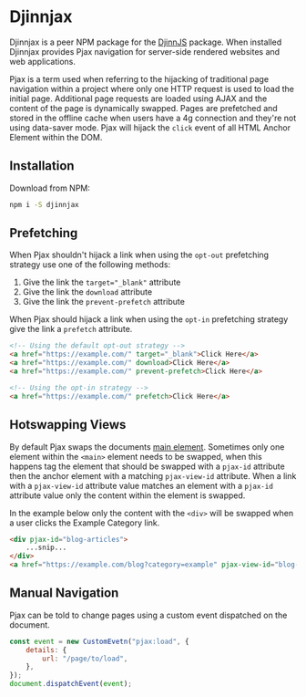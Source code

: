 # Djinnjax

Djinnjax is a peer NPM package for the [DjinnJS](https://djinnjs.com) package. When installed Djinnjax provides Pjax navigation for server-side rendered websites and web applications.

Pjax is a term used when referring to the hijacking of traditional page navigation within a project where only one HTTP request is used to load the initial page. Additional page requests are loaded using AJAX and the content of the page is dynamically swapped. Pages are prefetched and stored in the offline cache when users have a 4g connection and they're not using data-saver mode. Pjax will hijack the `click` event of all HTML Anchor Element within the DOM.

## Installation

Download from NPM:

```sh
npm i -S djinnjax
```

## Prefetching

When Pjax shouldn't hijack a link when using the `opt-out` prefetching strategy use one of the following methods:

1. Give the link the `target="_blank"` attribute
1. Give the link the `download` attribute
1. Give the link the `prevent-prefetch` attribute

When Pjax should hijack a link when using the `opt-in` prefetching strategy give the link a `prefetch` attribute.

```html
<!-- Using the default opt-out strategy -->
<a href="https://example.com/" target="_blank">Click Here</a>
<a href="https://example.com/" download>Click Here</a>
<a href="https://example.com/" prevent-prefetch>Click Here</a>

<!-- Using the opt-in strategy -->
<a href="https://example.com/" prefetch>Click Here</a>
```

## Hotswapping Views

By default Pjax swaps the documents [main element](https://developer.mozilla.org/en-US/docs/Web/HTML/Element/main). Sometimes only one element within the `<main>` element needs to be swapped, when this happens tag the element that should be swapped with a `pjax-id` attribute then the anchor element with a matching `pjax-view-id` attribute. When a link with a `pjax-view-id` attribute value matches an element with a `pjax-id` attribute value only the content within the element is swapped.

In the example below only the content with the `<div>` will be swapped when a user clicks the Example Category link.

```html
<div pjax-id="blog-articles">
    ...snip...
</div>
<a href="https://example.com/blog?category=example" pjax-view-id="blog-articles">Example Category</a>
```

## Manual Navigation

Pjax can be told to change pages using a custom event dispatched on the document.

```javascript
const event = new CustomEvetn("pjax:load", {
    details: {
        url: "/page/to/load",
    },
});
document.dispatchEvent(event);
```
